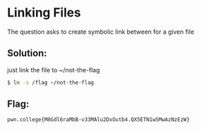 
# Linking Files

The question asks to create symbolic link between for a  given file

## Solution:

just link the file to ~/not-the-flag

```sh
$ ln -s /flag ~/not-the-flag
```

## Flag: 

```
pwn.college{M8Gdl6raMbB-v33MAlu2DxOutb4.QX5ETN1wSMwAzNzEzW}
```



